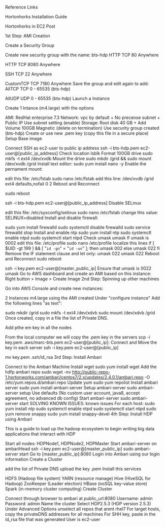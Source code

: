 Reference Links

Hortonhorks Installation Guide

Hortonhorks in EC2 Post

1st Step: AMI Creation

Create a Security Group

Create new security group with the name: bts-hdp
HTTP         TCP  80         Anywhere

HTTP         TCP  8080       Anywhere

SSH          TCP  22         Anywhere

CustomTCP    TCP  7180       Anywhere
Save the group and edit again to add:
AllTCP       TCP  0 - 65535  (bts-hdp)

AllUDP       UDP  0 - 65535  (bts-hdp)
Launch a Instance

Create 1 Intance (m4.large) with the options

AMI: RedHat enterprise 7.3
Network: vpc by default + No precense subnet + Public IP Use subnet setting (enable)
Storage: Root disk 40 GB + Add Volume 100GB Magnetic (delete on termination)
Use security group created (bts-hdp)
Create or use new .pem key (copy this file in a secure place)
Setup Base image

Connect SSH as ec2-user to public ip address
ssh -i bts-hdp.pem ec2-user@[public_ip_address]
Check location
lsblk
Format 100GB drive
sudo mkfs -t ext4 /dev/xvdb
Mount the drive
sudo mkdir /grid && sudo mount /dev/xvdb /grid
Install text editor:
sudo yum install nano -y
Enable the pernament mount:

edit this file: /etc/fstab
sudo nano /etc/fstab
add this line:
/dev/xvdb /grid ext4 defaults,nofail 0 2
Reboot and Reconnect

sudo reboot

ssh -i bts-hdp.pem ec2-user@[public_ip_address]
Disable SELinux

edit this file: /etc/sysconfig/selinux
sudo nano /etc/fstab
change this value:
SELINUX=disabled
Install and disable firewall:

sudo yum install firewalld
sudo systemctl disable firewalld
sudo service firewalld stop
Install and enable ntp
sudo yum install ntp
sudo systemctl enable ntpd
sudo systemctl start ntpd
Check umask
umask
If umask is 0002 edit this file: /etc/profile
sudo nano /etc/profile 
localize this lines
if [ $UID -gt 199 ] && [ "`id -gn`" = "`id -un`" ]; then
    umask 002
else
    umask 022
fi
Remove the IF statement clause and let only: umask 022
    umask 022
Reboot and Reconnect
sudo reboot

ssh -i key.pem ec2-user@[master_public_ip]
Ensure that umask is 0022
umask
Go to AWS dashboard and create an AMI based on this instance: Right button > Image > Create Image
2nd Step: Spinning up other machines

Go into AWS Console and create new instances:

2 Instances m4.large using the AMI created
Under "configure instance" Add the following lines "as text":

sudo mkdir /grid
sudo mkfs -t ext4 /dev/xdvb
sudo mount /dev/xdvb /grid
Once created, copy in a file the list of Private DNS.

Add pthe em key in all the nodes

From the local computer we will copy the .pem key in the servers
scp -i key.pem .aws/marc-bts.pem ec2-user@[public_ip]:
Connect and Move the key in each server
ssh -i key.pem ec2-user@[public_ip]

mv key.pem .ssh/id_rsa
3rd Step: Install Ambari

Connect to the Ambari Machine
Install wget
sudo yum install wget
Add the hdfp ambari repo
sudo wget -nv http://public-repo-1.hortonworks.com/ambari/centos7/2.x/updates/2.4.0.1/ambari.repo -O /etc/yum.repos.d/ambari.repo
Update yum
sudo yum repolist
Install ambari server
sudo yum install ambari-server
Setup ambari-server
sudo ambari-server setup
Use defaults (No custom user account, java8, accept agreement, no advanced db config)
Start ambari-server
sudo ambari-server start
SOLVING KNOWN ISSUES:
known issues
For each host:
sudo yum install ntp
sudo systemctl enable ntpd
sudo systemctl start ntpd
sudo yum remove snappy
sudo yum install snappy-devel
4th Step: Install HDP using Ambari

This is a guide to load up the hadoop ecosystem to begin writing big data applications that interact with HDP

Start all nodes: HDPNode1, HDPNode2, HDPMaster
Start ambari-server on ambariHead
ssh -i key.pem ec2-user@[master_public_ip]
sudo ambari-server start
Go to [master_public_ip]:8080
Login into Ambari using our login information
Create a Cluster

add the list of Private DNS
upload the key .pem
Install this services

HDFS (Hadoop file system)
YARN (resource manage)
Hive (HiveSQL for Hadoop)
ZooKeeper (Leader election)
HBase (noSQL key-value store)
Spark (in-memory cluster computing)
Create Cluster

Connect through browser to ambari at public_url:8080
Username: admin Password: admin
Name the cluster
Select HDP2.5.3 (HDP version 2.5.3)
Under Advanced Options unselect all repos that arent rhel7
For target hosts, copy the privateDNS addresses for all machines
For SHH key, paste in the id_rsa file that was generated
User is ec2-user
